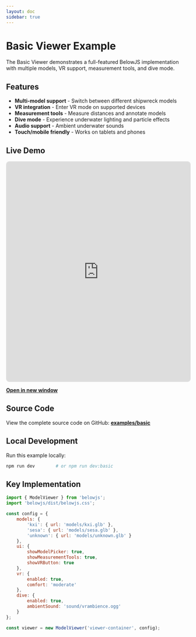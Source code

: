 ```yaml
---
layout: doc
sidebar: true
---
```


# Basic Viewer Example

The Basic Viewer demonstrates a full-featured BelowJS implementation with multiple models, VR support, measurement tools, and dive mode.

## Features

- **Multi-model support** - Switch between different shipwreck models
- **VR integration** - Enter VR mode on supported devices
- **Measurement tools** - Measure distances and annotate models
- **Dive mode** - Experience underwater lighting and particle effects
- **Audio support** - Ambient underwater sounds
- **Touch/mobile friendly** - Works on tablets and phones

## Live Demo

<iframe 
  src="https://patrick-morrison.github.io/belowjs/examples/basic/" 
  style="width: 100%; height: 600px; border: 1px solid #ddd; border-radius: 8px;"
  title="BelowJS Basic Viewer Demo">
</iframe>

**[Open in new window](https://patrick-morrison.github.io/belowjs/examples/basic/)**

## Source Code

View the complete source code on GitHub: **[examples/basic](https://github.com/patrick-morrison/belowjs/tree/main/examples/basic)**

## Local Development

Run this example locally:

```bash
npm run dev        # or npm run dev:basic
```

## Key Implementation

```javascript
import { ModelViewer } from 'belowjs';
import 'belowjs/dist/belowjs.css';

const config = {
    models: {
        'kxi': { url: 'models/kxi.glb' },
        'sesa': { url: 'models/sesa.glb' },
        'unknown': { url: 'models/unknown.glb' }
    },
    ui: {
        showModelPicker: true,
        showMeasurementTools: true,
        showVRButton: true
    },
    vr: {
        enabled: true,
        comfort: 'moderate'
    },
    dive: {
        enabled: true,
        ambientSound: 'sound/vrambience.ogg'
    }
};

const viewer = new ModelViewer('viewer-container', config);
```
